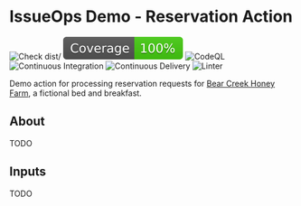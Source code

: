 # IssueOps Demo - Reservation Action

![Check dist/](https://github.com/issue-ops/demo-reservation-action/actions/workflows/check-dist.yml/badge.svg)
![Code Coverage](./badges/coverage.svg)
![CodeQL](https://github.com/issue-ops/demo-reservation-action/actions/workflows/codeql.yml/badge.svg)
![Continuous Integration](https://github.com/issue-ops/demo-reservation-action/actions/workflows/continuous-integration.yml/badge.svg)
![Continuous Delivery](https://github.com/issue-ops/demo-reservation-action/actions/workflows/continuous-delivery.yml/badge.svg)
![Linter](https://github.com/issue-ops/demo-reservation-action/actions/workflows/linter.yml/badge.svg)

Demo action for processing reservation requests for [Bear Creek Honey Farm](https://issue-ops.github.io/bear-creek-honey-farm/), a fictional bed and breakfast.

## About

TODO

## Inputs

TODO
